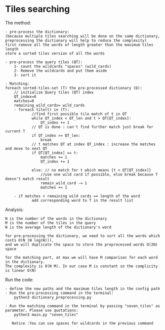 # Tiles searching

The method:

    - pre-process the dictionary:
    (because multiple tiles searching will be done on the same dictionary, preprocessing the dictionary will help to reduce the complexity)
    first remove all the words of length greater than the maximum tiles length
    store a sorted tiles version of all the words

    - pre-process the query tiles (QT):
        1- count the wildcards "spaces" (wild_cards)
        2- Remove the wildcards and put them aside
        3- sort it 

    - Matching:
    foreach sorted-tiles-set (T) the pre-processed dictionary (D):
        // initialize Query tiles (QT) index
        QT_index=0
        matches=0
        remaining_wild_cards= wild_cards
        - foreach tile(t) in (T):
                //find first possible tile match of t in QT
                while QT_index < QT_len and t > QT[QT_index]:
                    QT_index += 1
                // QT is done : can't find further match just break for current T
                if QT_index >= QT_len:
                    break
                // t matches QT at index QT_index : increase the matches and move to next QT
                if QT[QT_index] == t:
                    matches += 1
                    QT_index += 1

                else: // no match for t which means {t < QT[QT_index]}
                    //use one wild card if possible, else break because T doesn't match result
                    remain_wild_card -= 1
                    matches += 1

        - if matches + remaining wild cards == length of the word
                add corresponding word to T in the result list



Analysis:

    N is the number of the words in the dictionary
    M is the number of the tiles in the query
    W is the average length of the dictionary's word

    for pre-processing the dictionary, we need to sort all the words which costs O(N (W log(W))),
    and we will duplicate the space to store the preprocessed words O(2N) space

    for the matching part, at max we will have M comparison for each word in the dictionary.
    The complexity is O(N M). In our case M is constant so the complicity is linear O(N)



Run the code:

    - define the new paths and the maximum tiles length in the config path 
    - Run the pre-processing command in the terminal:
        python3 dictionary_preprocessing.py

    - Run the matching command in the terminal by passing "seven_tiles" as parameter, Please use quotations:
        python3 main.py "seven_tiles"

       Notice :You can use spaces for wildcards in the previous command



